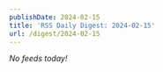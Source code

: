 ```yaml
---
publishDate: 2024-02-15
title: 'RSS Daily Digest: 2024-02-15'
url: /digest/2024-02-15
---
```


_No feeds today!_
